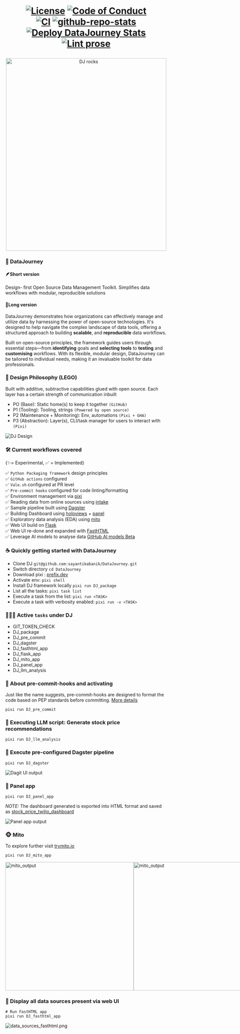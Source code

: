 <h1 align="center">

[![License](https://img.shields.io/badge/license-CC0%201.0%20Universal-blue)](https://creativecommons.org/publicdomain/zero/1.0/)
[![Code of Conduct](https://img.shields.io/badge/Code_of_Conduct-Contributor%20Covenant-blue)](https://www.contributor-covenant.org/version/2/0/code_of_conduct/)\
[![CI](https://github.com/sayantikabanik/DataJourney/actions/workflows/CI.yml/badge.svg)](https://github.com/sayantikabanik/DataJourney/actions/workflows/CI.yml)
[![github-repo-stats](https://github.com/sayantikabanik/DataJourney/actions/workflows/github-repo-stats.yml/badge.svg)](https://github.com/sayantikabanik/DataJourney/actions/workflows/github-repo-stats.yml)
[![Deploy DataJourney Stats](https://github.com/sayantikabanik/DataJourney/actions/workflows/static.yml/badge.svg)](https://github.com/sayantikabanik/DataJourney/actions/workflows/static.yml)
[![Lint prose](https://github.com/sayantikabanik/DataJourney/actions/workflows/review.yml/badge.svg)](https://github.com/sayantikabanik/DataJourney/actions/workflows/review.yml)

</h1>

<p align="center">
  <img src="./assets/DataJourney_logo_svg/dj_darkmode.svg" alt="DJ rocks" style="width:500px; height:600px;">
</p>


### 🚌 DataJourney

#### 🪶Short version 

Design- first Open Source Data Management Toolkit. Simplifies data workflows with modular, reproducible solutions

#### 🌲Long version 

DataJourney demonstrates how organizations can effectively manage and utilize data by harnessing the power of open-source technologies. It's designed to help navigate the complex landscape of data tools, offering a structured approach to building **scalable**, and **reproducible** data workflows.

Built on open-source principles, the framework guides users through essential steps—from **identifying** goals and **selecting tools** to **testing** and **customising** workflows. With its flexible, modular design, DataJourney can be tailored to individual needs, making it an invaluable toolkit for data professionals.

### 🧱 Design Philosophy (LEGO)
Built with additive, subtractive capabilities glued with open source.
Each layer has a certain strength of communication inbuilt

- PO (Base): Static home(s) to keep it together `(GitHub)`
- P1 (Tooling): Tooling, strings `(Powered by open source)`
- P2 (Maintenance + Monitoring): Env, automations `(Pixi + GHA)`
- P3 (Abstraction): Layer(s), CLI/task manager for users to interact with `(Pixi)`


![DJ Design](assets/design/dj_vision.png)

### 🛠 Current workflows covered
{✨= Experimental,
✅ = Implemented}

✅ `Python Packaging framework` design principles\
✅ `GitHub actions` configured\
✅ `Vale.sh` configured at PR level\
✅ `Pre-commit hooks` configured for code linting/formatting\
✅ Environment management via [pixi](https://prefix.dev/)\
✅ Reading data from online sources using [intake](https://github.com/intake/intake)\
✅ Sample pipeline built using [Dagster](https://github.com/dagster-io/dagster)\
✅ Building Dashboard using [holoviews](https://holoviews.org/gallery/index.html) + [panel](https://panel.holoviz.org/reference/index.html)\
✅ Exploratory data analysis (EDA) using [mito](https://www.trymito.io/)\
✅ Web UI build on [Flask](https://flask.palletsprojects.com/en/3.0.x/) \
✅ Web UI re-done and expanded with [FastHTML](https://docs.fastht.ml/)\
✅ Leverage AI models to analyse data [GitHub AI models Beta](https://docs.github.com/en/github-models/prototyping-with-ai-models)

### ☕️ Quickly getting started with DataJourney

- Clone DJ `git@github.com:sayantikabanik/DataJourney.git`
- Switch directory `cd DataJourney`
- Download pixi : [prefix.dev](https://prefix.dev/)
- Activate env: `pixi shell`
- Install DJ framework locally `pixi run DJ_package`
- List all the tasks: `pixi task list`
- Execute a task from the list: `pixi run <TASK>`
- Execute a task with verbosity enabled: `pixi run -v <TASK>`

### 🏃🏽‍♀️ Active `tasks` under DJ

- GIT_TOKEN_CHECK
- DJ_package
- DJ_pre_commit
- DJ_dagster
- DJ_fasthtml_app
- DJ_flask_app
- DJ_mito_app
- DJ_panel_app
- DJ_llm_analysis


### 🔌 About pre-commit-hooks and activating
Just like the name suggests, pre-commit-hooks are designed to format the code based on PEP standards before committing. [More details](https://pre-commit.com/)

```shell
pixi run DJ_pre_commit
```

### 🦭 Executing LLM script: Generate stock price recommendations

```shell
pixi run DJ_llm_analysis
```

### 🪼 Execute pre-configured Dagster pipeline

```shell
pixi run DJ_dagster
```
![Dagit UI output](assets/pipeline/dagster_ui.png)

### 🐙 Panel app
```shell
pixi run DJ_panel_app
```

*NOTE:*
The dashboard generated is exported into HTML format and saved as [stock_price_twilio_dashboard](analytics_framework%2Fdashboard%2Fstock_price_twilio_dashboard.html)

![Panel app output](assets/dashboard/panel_app_stock.png)

### 🐵 Mito

To explore further visit [trymito.io](https://docs.trymito.io/)
```shell
pixi run DJ_mito_app
```

[//]: # (![mito output]&#40;assets/pipeline/mito_graph.png "Graph generated via mitosheet"&#41; ![mito output operation]&#40;assets/pipeline/mito_operations.png "Operations performed via mitosheet"&#41;)

<div style="display: flex; justify-content: space-between;">
    <img src="assets/pipeline/mito_graph.png" alt="mito_output" width="400"/>
    <img src="assets/pipeline/mito_operations.png" alt="mito_output" width="400"/>
</div>

### 🦋 Display all data sources present via web UI

```shell
# Run FastHTML app
pixi run DJ_fasthtml_app
```
![data_sources_fasthtml.png](assets/pipeline/data_sources_fasthtml.png)
